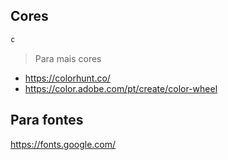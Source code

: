 ## Cores

```css
c
```

> Para mais cores

- https://colorhunt.co/
- https://color.adobe.com/pt/create/color-wheel

## Para fontes
https://fonts.google.com/

